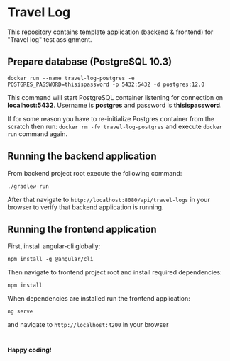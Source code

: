 # Travel Log
This repository contains template application (backend & frontend) for "Travel log" test assignment.

## Prepare database (PostgreSQL 10.3)

```
docker run --name travel-log-postgres -e POSTGRES_PASSWORD=thisispassword -p 5432:5432 -d postgres:12.0
```
This command will start PostgreSQL container listening for connection on **localhost:5432**.
Username is **postgres** and password is **thisispassword**.

If for some reason you have to re-initialize Postgres container from the scratch then run:
`docker rm -fv travel-log-postgres` and execute `docker run` command again.


## Running the backend application

From backend project root execute the following command:
```
./gradlew run
```
After that navigate to `http://localhost:8080/api/travel-logs` in your browser
to verify that backend application is running.

## Running the frontend application

First, install angular-cli globally:
```
npm install -g @angular/cli
``` 

Then navigate to frontend project root and install required dependencies:
```
npm install
```

When dependencies are installed run the frontend application:
```
ng serve
```

and navigate to `http://localhost:4200` in your browser

#
**Happy coding!**
